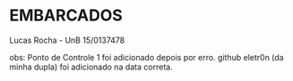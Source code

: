 # EMBARCADOS

Lucas Rocha - UnB
15/0137478

obs: Ponto de Controle 1 foi adicionado depois por erro. github eletr0n (da minha dupla) foi adicionado na data correta.
